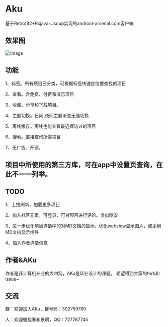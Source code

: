 # Aku
基于Retrofit2+Rxjava+Jsoup实现的android-arsenal.com客户端

## 效果图
![image](http://osbf25z0k.bkt.clouddn.com/1.jpg)

## 功能

1、标签。所有项目已分类，可根据标签快速定位要查找的项目

2、查看。含免费、付费和演示项目

3、收藏、分享和下载项目。

4、主题切换。日间|夜间主题渐变无缝切换

5、离线缓存。离线也能查看最近探访过的项目

6、搜索。直接查询所需项目

7、无广告、开源。


## 项目中所使用的第三方库，可在app中设置页查询，在此不一一列举。

## TODO
1、上拉刷新，加载更多项目

2、加入社区元素，可登录、可对项目进行评论。类似酷安

3、进一步优化项目详情中的对MD文档的显示。优化webview显示图片，或采用MD文档显示控件

4、加入作者详情信息

## 作者&AKu

作者是非计算机专业的大四狗，AKu是毕业设计的课题。
希望得到大家的fork和issue~

## 交流

群：欢迎加入AKu，群号码：302759780

人：欢迎骚扰春和景明，QQ：727787745
